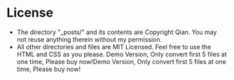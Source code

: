 # License
* The directory "_posts/" and its contents are Copyright Qian. You may not reuse anything therein without my permission.
* All other directories and files are MIT Licensed. Feel free to use the HTML and CSS as you please. 
Demo Version, Only convert first 5 files at one time, Please buy now!Demo Version, Only convert first 5 files at one time, Please buy now!